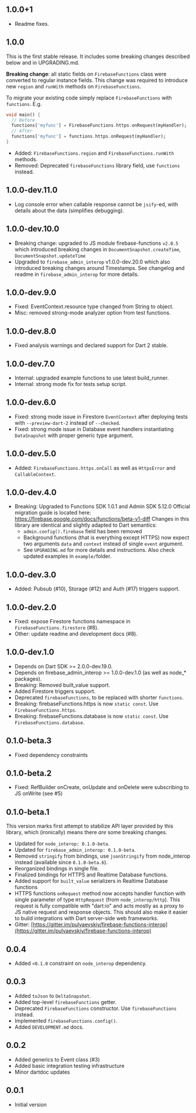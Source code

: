 ## 1.0.0+1

- Readme fixes.

## 1.0.0

This is the first stable release. It includes some breaking changes described below and in
UPGRADING.md.

**Breaking change**: all static fields on `FirebaseFunctions` class were converted to regular
instance fields. This change was required to introduce new `region` and `runWith` methods on
`FirebaseFunctions`.

To migrate your existing code simply replace `FirebaseFunctions` with `functions`. E.g.

```dart
void main() {
  // Before
  functions['myfunc'] = FirebaseFunctions.https.onRequest(myHandler);
  // After
  functions['myfunc'] = functions.https.onRequest(myHandler);
}
```

- Added: `FirebaseFunctions.region` and `FirebaseFunctions.runWith` methods.
- Removed: Deprecated `firebaseFunctions` library field, use `functions` instead.

## 1.0.0-dev.11.0

- Log console error when callable response cannot be `jsify`-ed, with details about the data
  (simplifies debugging).

## 1.0.0-dev.10.0

- Breaking change: upgraded to JS module firebase-functions `v2.0.5` which introduced breaking
    changes in `DocumentSnapshot.createTime`, `DocumentSnapshot.updateTime`
- Upgraded to `firebase_admin_interop` v1.0.0-dev.20.0 which also introduced breaking changes
    around Timestamps. See changelog and readme in `firebase_admin_interop` for more details.

## 1.0.0-dev.9.0

- Fixed: EventContext.resource type changed from String to object.
- Misc: removed strong-mode analyzer option from test functions.

## 1.0.0-dev.8.0

- Fixed analysis warnings and declared support for Dart 2 stable.

## 1.0.0-dev.7.0

- Internal: upgraded example functions to use latest build_runner.
- Internal: strong mode fix for tests setup script.

## 1.0.0-dev.6.0

- Fixed: strong mode issue in Firestore `EventContext` after deploying
    tests with `--preview-dart-2` instead of `--checked`.
- Fixed: strong mode issue in Database event handlers instantiating
    `DataSnapshot` with proper generic type argument.

## 1.0.0-dev.5.0

- Added: `FirebaseFunctions.https.onCall` as well as `HttpsError` and
    `CallableContext`.

## 1.0.0-dev.4.0

- Breaking: Upgraded to Functions SDK 1.0.1 and Admin SDK 5.12.0
  Official migration guide is located here: https://firebase.google.com/docs/functions/beta-v1-diff
  Changes in this library are identical and slightly adapted to Dart
  semantics:
  * `admin.config().firebase` field has been removed
  * Background functions (that is everything except HTTPS) now
    expect two arguments `data` and `context` instead of single `event`
    argument.
  * See `UPGRADING.md` for more details and instructions. Also check updated
    examples in `example/`folder.

## 1.0.0-dev.3.0

- Added: Pubsub (#10), Storage (#12) and Auth (#17) triggers support.

## 1.0.0-dev.2.0

- Fixed: expose Firestore functions namespace in `FirebaseFunctions.firestore` (#8).
- Other: update readme and development docs (#8).

## 1.0.0-dev.1.0

- Depends on Dart SDK >= 2.0.0-dev.19.0.
- Depends on firebase_admin_interop >= 1.0.0-dev.1.0 (as well as node_* packages).
- Breaking: Removed built_value support.
- Added Firestore triggers support.
- Deprecated `firebaseFunctions`, to be replaced with shorter `functions`.
- Breaking: firebaseFunctions.https is now `static const`. Use `FirebaseFunctions.https`.
- Breaking: firebaseFunctions.database is now `static const`. Use `FirebaseFunctions.database`.

## 0.1.0-beta.3

- Fixed dependency constraints

## 0.1.0-beta.2

- Fixed: RefBuilder onCreate, onUpdate and onDelete were subscribing to JS onWrite (see #5)

## 0.1.0-beta.1

This version marks first attempt to stabilize API layer provided
by this library, which (ironically) means there _are_ some breaking
changes.

- Updated for `node_interop: 0.1.0-beta`.
- Updated for `firebase_admin_interop: 0.1.0-beta`.
- Removed `stringify` from bindings, use `jsonStringify` from
  node_interop instead (available since `0.1.0-beta.6`).
- Reorganized bindings in single file.
- Finalized bindings for HTTPS and Realtime Database functions.
- Added support for `built_value` serializers in Realtime Database
  functions
- HTTPS functions `onRequest` method now accepts handler function with
  single parameter of type `HttpRequest` (from `node_interop/http`).
  This request is fully compatible with "dart:io" and acts mostly
  as a proxy to JS native request and response objects. This should
  also make it easier to build integrations with Dart server-side web
  frameworks.
- Gitter: [https://gitter.im/pulyaevskiy/firebase-functions-interop](https://gitter.im/pulyaevskiy/firebase-functions-interop)

## 0.0.4

- Added `<0.1.0` constraint on `node_interop` dependency.

## 0.0.3

- Added `toJson` to `DeltaSnapshot`.
- Added top-level `firebaseFunctions` getter.
- Deprecated `FirebaseFunctions` constructor. Use `firebaseFunctions` instead.
- Implemented `firebaseFunctions.config()`.
- Added `DEVELOPMENT.md` docs.

## 0.0.2

- Added generics to Event class (#3)
- Added basic integration testing infrastructure
- Minor dartdoc updates

## 0.0.1

- Initial version
